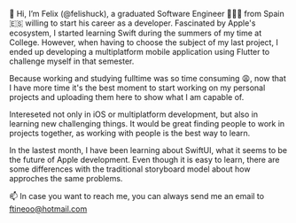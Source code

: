 👋 Hi, I’m Felix (@felishuck), a graduated Software Engineer 👨🏻‍💻 from Spain🇪🇸 willing to start his career as a developer. Fascinated by Apple's ecosystem, I started learning Swift during the summers of my time at College. However, when having to choose the subject of my last project, I ended up developing a multiplatform mobile application using Flutter to challenge myself in that semester. 

Because working and studying fulltime was so time consuming 😩, now that I have more time it's the best moment to start working on my personal projects and uploading them here to show what I am capable of. 

Intereseted not only in iOS or multiplatform development, but also in learning new challenging things. It would be great finding people to work in projects together, as working with people is the best way to learn.

In the lastest month, I have been learning about SwiftUI, what it seems to be the future of Apple development. Even though it is easy to learn, there are some differences with the traditional storyboard model about how approches the same problems.

📫 In case you want to reach me, you can always send me an email to ftineoo@hotmail.com


